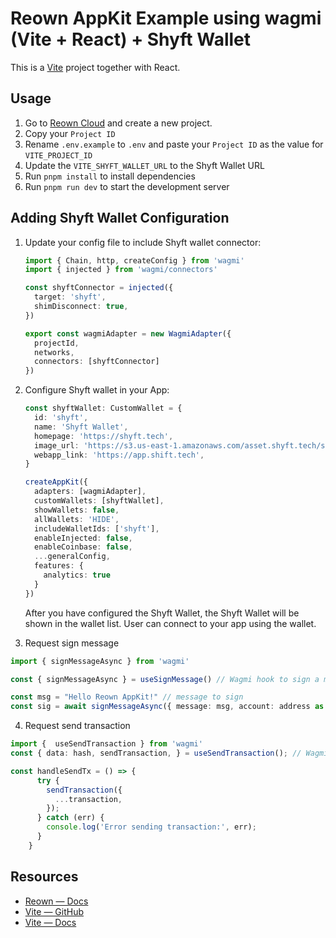 # Reown AppKit Example using wagmi (Vite + React) + Shyft Wallet

This is a [Vite](https://vitejs.dev) project together with React.

## Usage

1. Go to [Reown Cloud](https://cloud.reown.com) and create a new project.
2. Copy your `Project ID`
3. Rename `.env.example` to `.env` and paste your `Project ID` as the value for `VITE_PROJECT_ID`
4. Update the `VITE_SHYFT_WALLET_URL` to the Shyft Wallet URL 
5. Run `pnpm install` to install dependencies
6. Run `pnpm run dev` to start the development server

## Adding Shyft Wallet Configuration

1. Update your config file to include Shyft wallet connector:
   ```typescript
   import { Chain, http, createConfig } from 'wagmi'
   import { injected } from 'wagmi/connectors'

   const shyftConnector = injected({
     target: 'shyft',
     shimDisconnect: true,
   })

   export const wagmiAdapter = new WagmiAdapter({
     projectId,
     networks,
     connectors: [shyftConnector]
   })
   ```

2. Configure Shyft wallet in your App:
   ```typescript
   const shyftWallet: CustomWallet = {
     id: 'shyft',
     name: 'Shyft Wallet',
     homepage: 'https://shyft.tech',
     image_url: 'https://s3.us-east-1.amazonaws.com/asset.shyft.tech/shyft-logo-back-128.png',
     webapp_link: 'https://app.shift.tech',
   }

   createAppKit({
     adapters: [wagmiAdapter],
     customWallets: [shyftWallet],
     showWallets: false,
     allWallets: 'HIDE',
     includeWalletIds: ['shyft'],
     enableInjected: false,
     enableCoinbase: false,
     ...generalConfig,
     features: {
       analytics: true
     }
   })
   ```

   After you have configured the Shyft Wallet, the Shyft Wallet will be shown in the wallet list. User can connect to your app using the wallet.

3. Request sign message
```typescript
import { signMessageAsync } from 'wagmi'

const { signMessageAsync } = useSignMessage() // Wagmi hook to sign a message

const msg = "Hello Reown AppKit!" // message to sign
const sig = await signMessageAsync({ message: msg, account: address as Address }); 


```
4. Request send transaction

```typescript
import {  useSendTransaction } from 'wagmi'
const { data: hash, sendTransaction, } = useSendTransaction(); // Wagmi hook to send a transaction

const handleSendTx = () => {
      try {
        sendTransaction({
          ...transaction,
        });
      } catch (err) {
        console.log('Error sending transaction:', err);
      }
    }
```


## Resources

- [Reown — Docs](https://docs.reown.com)
- [Vite — GitHub](https://github.com/vitejs/vite)
- [Vite — Docs](https://vitejs.dev/guide/)


